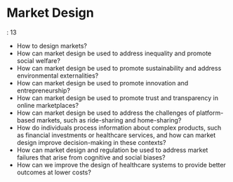# Market Design

: 13

- How to design markets?
- How can market design be used to address inequality and promote social welfare?
- How can market design be used to promote sustainability and address environmental externalities?
- How can market design be used to promote innovation and entrepreneurship?
- How can market design be used to promote trust and transparency in online marketplaces?
- How can market design be used to address the challenges of platform-based markets, such as ride-sharing and home-sharing?
- How do individuals process information about complex products, such as financial investments or healthcare services, and how can market design improve decision-making in these contexts?
- How can market design and regulation be used to address market failures that arise from cognitive and social biases?
- How can we improve the design of healthcare systems to provide better outcomes at lower costs?